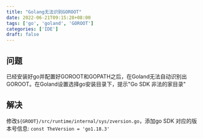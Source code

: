 ```yaml
---
title: "Golang无法识别GOROOT"
date: 2022-06-21T09:15:28+08:00
tags: ['go', 'goland', 'GOROOT']
categories: ['IDE']
draft: false
---
```


## 问题
已经安装好go并配置好GOROOT和GOPATH之后，在Goland无法自动识别出GOROOT。在Goland设置选择go安装目录下，提示"Go SDK 非法的家目录"

## 解决
修改`${GROOT}/src/runtime/internal/sys/zversion.go`，添加go SDK 对应的版本号信息: `const TheVersion = 'go1.18.3'`
